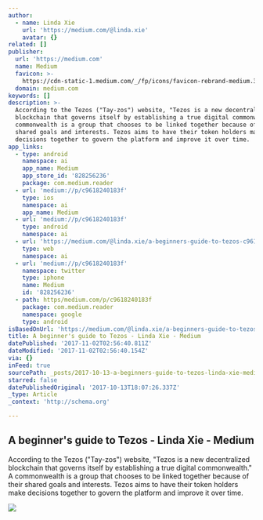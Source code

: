 ```yaml
---
author:
  - name: Linda Xie
    url: 'https://medium.com/@linda.xie'
    avatar: {}
related: []
publisher:
  url: 'https://medium.com'
  name: Medium
  favicon: >-
    https://cdn-static-1.medium.com/_/fp/icons/favicon-rebrand-medium.3Y6xpZ-0FSdWDnPM3hSBIA.ico
  domain: medium.com
keywords: []
description: >-
  According to the Tezos ("Tay-zos") website, "Tezos is a new decentralized
  blockchain that governs itself by establishing a true digital commonwealth." A
  commonwealth is a group that chooses to be linked together because of their
  shared goals and interests. Tezos aims to have their token holders make
  decisions together to govern the platform and improve it over time.
app_links:
  - type: android
    namespace: ai
    app_name: Medium
    app_store_id: '828256236'
    package: com.medium.reader
  - url: 'medium://p/c9618240183f'
    type: ios
    namespace: ai
    app_name: Medium
  - url: 'medium://p/c9618240183f'
    type: android
    namespace: ai
  - url: 'https://medium.com/@linda.xie/a-beginners-guide-to-tezos-c9618240183f'
    type: web
    namespace: ai
  - url: 'medium://p/c9618240183f'
    namespace: twitter
    type: iphone
    name: Medium
    id: '828256236'
  - path: https/medium.com/p/c9618240183f
    package: com.medium.reader
    namespace: google
    type: android
isBasedOnUrl: 'https://medium.com/@linda.xie/a-beginners-guide-to-tezos-c9618240183f'
title: A beginner's guide to Tezos - Linda Xie - Medium
datePublished: '2017-11-02T02:56:40.811Z'
dateModified: '2017-11-02T02:56:40.154Z'
via: {}
inFeed: true
sourcePath: _posts/2017-10-13-a-beginners-guide-to-tezos-linda-xie-medium.md
starred: false
datePublishedOriginal: '2017-10-13T18:07:26.337Z'
_type: Article
_context: 'http://schema.org'

---
```

<article style=""><h1>A beginner's guide to Tezos - Linda Xie - Medium</h1><p>According to the Tezos ("Tay-zos") website, "Tezos is a new decentralized blockchain that governs itself by establishing a true digital commonwealth." A commonwealth is a group that chooses to be linked together because of their shared goals and interests. Tezos aims to have their token holders make decisions together to govern the platform and improve it over time.</p><img src="https://cdn-images-1.medium.com/max/1600/1*cLjDJYqI1_3cOMPmVCLIAw.png" /></article>